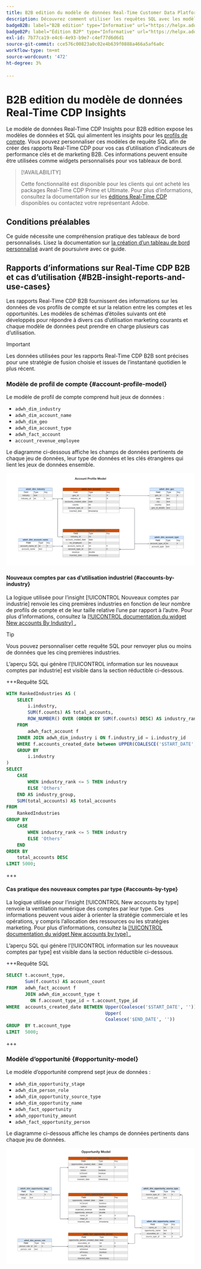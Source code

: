 ```yaml
---
title: B2B edition du modèle de données Real-Time Customer Data Platform Insights
description: Découvrez comment utiliser les requêtes SQL avec les modèles de données Real-Time Customer Data Platform Insights (B2B edition) pour personnaliser vos propres rapports Real-Time CDP pour vos cas d’utilisation de marketing et d’indicateurs de performance clés.
badgeB2B: label="B2B edition" type="Informative" url="https://helpx.adobe.com/fr/legal/product-descriptions/real-time-customer-data-platform-b2b-edition-prime-and-ultimate-packages.html newtab=true"
badgeB2P: label="Édition B2P" type="Informative" url="https://helpx.adobe.com/fr/legal/product-descriptions/real-time-customer-data-platform-b2p-edition-prime-and-ultimate-packages.html newtab=true"
exl-id: 7b77ca19-e4c6-4e93-b9e7-c4ef77d6d6d1
source-git-commit: cce576c00823a0c02e4b639f0888a466a5af6a0c
workflow-type: tm+mt
source-wordcount: '472'
ht-degree: 3%

---
```


# B2B edition du modèle de données Real-Time CDP Insights

Le modèle de données Real-Time CDP Insights pour B2B edition expose les modèles de données et SQL qui alimentent les insights pour les [profils de compte](https://experienceleague.adobe.com/fr/docs/experience-platform/rtcdp/account/account-profile-overview). Vous pouvez personnaliser ces modèles de requête SQL afin de créer des rapports Real-Time CDP pour vos cas d’utilisation d’indicateurs de performance clés et de marketing B2B. Ces informations peuvent ensuite être utilisées comme widgets personnalisés pour vos tableaux de bord.

>[!AVAILABILITY]
>
>Cette fonctionnalité est disponible pour les clients qui ont acheté les packages Real-Time CDP Prime et Ultimate. Pour plus d’informations, consultez la documentation sur les [éditions Real-Time CDP](../../rtcdp/overview.md#rtcdp-editions) disponibles ou contactez votre représentant Adobe.

<!-- 
See the query accelerated store reporting insights documentation to learn [how to build a reporting insights data model through Query Service for use with accelerated store data and user-defined dashboards](../../query-service/data-distiller/sql-insights/reporting-insights-data-model.md).
 -->

## Conditions préalables

Ce guide nécessite une compréhension pratique des tableaux de bord personnalisés. Lisez la documentation sur [la création d’un tableau de bord personnalisé](../standard-dashboards.md) avant de poursuivre avec ce guide.

## Rapports d’informations sur Real-Time CDP B2B et cas d’utilisation {#B2B-insight-reports-and-use-cases}

Les rapports Real-Time CDP B2B fournissent des informations sur les données de vos profils de compte et sur la relation entre les comptes et les opportunités. Les modèles de schémas d’étoiles suivants ont été développés pour répondre à divers cas d’utilisation marketing courants et chaque modèle de données peut prendre en charge plusieurs cas d’utilisation.

>[!IMPORTANT]
>
>Les données utilisées pour les rapports Real-Time CDP B2B sont précises pour une stratégie de fusion choisie et issues de l’instantané quotidien le plus récent.

### Modèle de profil de compte {#account-profile-model}

Le modèle de profil de compte comprend huit jeux de données :

- `adwh_dim_industry`
- `adwh_dim_account_name`
- `adwh_dim_geo`
- `adwh_dim_account_type`
- `adwh_fact_account`
- `account_revenue_employee`

Le diagramme ci-dessous affiche les champs de données pertinents de chaque jeu de données, leur type de données et les clés étrangères qui lient les jeux de données ensemble.

![ Diagramme relationnel de l’entité pour le modèle de profil de compte.](../images/data-models/account-profile-model.png)

#### Nouveaux comptes par cas d’utilisation industriel {#accounts-by-industry}

La logique utilisée pour l’insight [!UICONTROL Nouveaux comptes par industrie] renvoie les cinq premières industries en fonction de leur nombre de profils de compte et de leur taille relative l’une par rapport à l’autre. Pour plus d’informations, consultez la [[!UICONTROL documentation du widget New accounts By Industry] .](../guides/account-profiles.md#accounts-by-industry)

>[!TIP]
>
>Vous pouvez personnaliser cette requête SQL pour renvoyer plus ou moins de données que les cinq premières industries.

L’aperçu SQL qui génère l’[!UICONTROL information sur les nouveaux comptes par industrie] est visible dans la section réductible ci-dessous.

+++Requête SQL

```sql
WITH RankedIndustries AS (
    SELECT
        i.industry,
        SUM(f.counts) AS total_accounts,
        ROW_NUMBER() OVER (ORDER BY SUM(f.counts) DESC) AS industry_rank
    FROM
        adwh_fact_account f
    INNER JOIN adwh_dim_industry i ON f.industry_id = i.industry_id
    WHERE f.accounts_created_date between UPPER(COALESCE('$START_DATE', '')) and UPPER(COALESCE('$END_DATE', ''))
    GROUP BY
        i.industry
)
SELECT
    CASE
        WHEN industry_rank <= 5 THEN industry
        ELSE 'Others'
    END AS industry_group,
    SUM(total_accounts) AS total_accounts
FROM
    RankedIndustries
GROUP BY
    CASE
        WHEN industry_rank <= 5 THEN industry
        ELSE 'Others'
    END
ORDER BY
    total_accounts DESC
LIMIT 5000;
```

+++

#### Cas pratique des nouveaux comptes par type {#accounts-by-type}

La logique utilisée pour l’insight [!UICONTROL New accounts by type] renvoie la ventilation numérique des comptes par leur type. Ces informations peuvent vous aider à orienter la stratégie commerciale et les opérations, y compris l’allocation des ressources ou les stratégies marketing. Pour plus d’informations, consultez la [[!UICONTROL documentation du widget New accounts by type] .](../guides/account-profiles.md#accounts-by-type)

L’aperçu SQL qui génère l’[!UICONTROL information sur les nouveaux comptes par type] est visible dans la section réductible ci-dessous.

+++Requête SQL

```sql
SELECT t.account_type,
       Sum(f.counts) AS account_count
FROM   adwh_fact_account f
       JOIN adwh_dim_account_type t
         ON f.account_type_id = t.account_type_id
WHERE  accounts_created_date BETWEEN Upper(Coalesce('$START_DATE', '')) AND
                                     Upper(
                                     Coalesce('$END_DATE', ''))
GROUP  BY t.account_type
LIMIT  5000; 
```

+++

### Modèle d’opportunité {#opportunity-model}

Le modèle d’opportunité comprend sept jeux de données :

- `adwh_dim_opportunity_stage`
- `adwh_dim_person_role`
- `adwh_dim_opportunity_source_type`
- `adwh_dim_opportunity_name`
- `adwh_fact_opportunity`
- `adwh_opportunity_amount`
- `adwh_fact_opportunity_person`

Le diagramme ci-dessous affiche les champs de données pertinents dans chaque jeu de données.

![Diagramme relationnel de l’entité pour le modèle Opportunity.](../images/data-models/opportunity-model.png)
